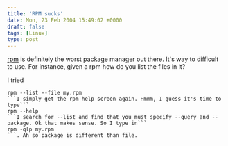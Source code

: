 ```yaml
---
title: 'RPM sucks'
date: Mon, 23 Feb 2004 15:49:02 +0000
draft: false
tags: [Linux]
type: post
---
```


[rpm](http://www.rpm.org) is definitely the worst package manager out there. It's way to difficult to use. For instance, given a rpm how do you list the files in it?

I tried

```
rpm --list --file my.rpm
```I simply get the rpm help screen again. Hmmm, I guess it's time to type```
rpm --help
```I search for --list and find that you must specify --query and --package. Ok that makes sense. So I type in```
rpm -qlp my.rpm
```. Ah so package is different than file.